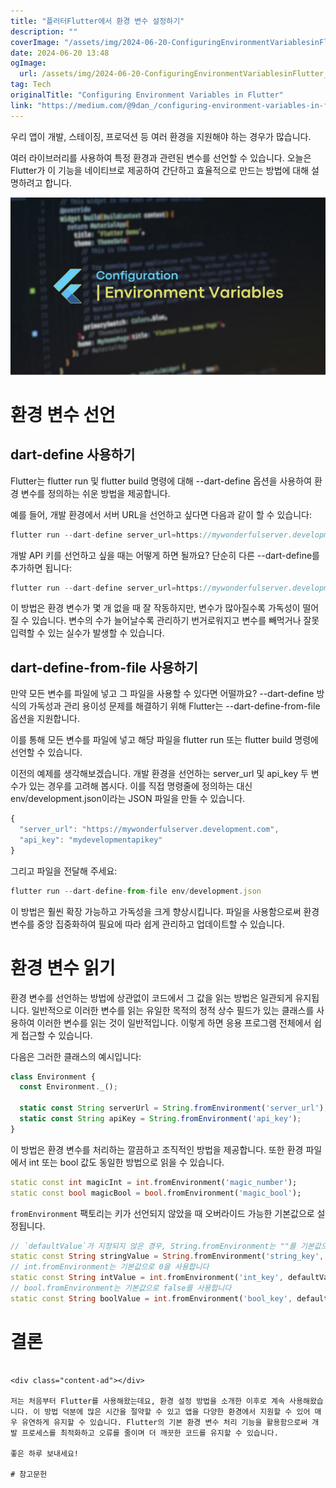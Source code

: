 ```yaml
---
title: "플러터Flutter에서 환경 변수 설정하기"
description: ""
coverImage: "/assets/img/2024-06-20-ConfiguringEnvironmentVariablesinFlutter_0.png"
date: 2024-06-20 13:48
ogImage: 
  url: /assets/img/2024-06-20-ConfiguringEnvironmentVariablesinFlutter_0.png
tag: Tech
originalTitle: "Configuring Environment Variables in Flutter"
link: "https://medium.com/@9dan_/configuring-environment-variables-in-flutter-e0614e3449e5"
---
```



우리 앱이 개발, 스테이징, 프로덕션 등 여러 환경을 지원해야 하는 경우가 많습니다.

여러 라이브러리를 사용하여 특정 환경과 관련된 변수를 선언할 수 있습니다. 오늘은 Flutter가 이 기능을 네이티브로 제공하여 간단하고 효율적으로 만드는 방법에 대해 설명하려고 합니다.

![이미지](/assets/img/2024-06-20-ConfiguringEnvironmentVariablesinFlutter_0.png)

# 환경 변수 선언

<div class="content-ad"></div>

## dart-define 사용하기

Flutter는 flutter run 및 flutter build 명령에 대해 --dart-define 옵션을 사용하여 환경 변수를 정의하는 쉬운 방법을 제공합니다.

예를 들어, 개발 환경에서 서버 URL을 선언하고 싶다면 다음과 같이 할 수 있습니다:

```js
flutter run --dart-define server_url=https://mywonderfulserver.development.com
```

<div class="content-ad"></div>

개발 API 키를 선언하고 싶을 때는 어떻게 하면 될까요? 단순히 다른 --dart-define를 추가하면 됩니다:

```js
flutter run --dart-define server_url=https://mywonderfulserver.development.com --dart-define api_key=mydevelopmentapikey
```

이 방법은 환경 변수가 몇 개 없을 때 잘 작동하지만, 변수가 많아질수록 가독성이 떨어질 수 있습니다. 변수의 수가 늘어날수록 관리하기 번거로워지고 변수를 빼먹거나 잘못 입력할 수 있는 실수가 발생할 수 있습니다.

## dart-define-from-file 사용하기

<div class="content-ad"></div>

만약 모든 변수를 파일에 넣고 그 파일을 사용할 수 있다면 어떨까요? --dart-define 방식의 가독성과 관리 용이성 문제를 해결하기 위해 Flutter는 --dart-define-from-file 옵션을 지원합니다.

이를 통해 모든 변수를 파일에 넣고 해당 파일을 flutter run 또는 flutter build 명령에 선언할 수 있습니다.

이전의 예제를 생각해보겠습니다. 개발 환경을 선언하는 server_url 및 api_key 두 변수가 있는 경우를 고려해 봅시다. 이를 직접 명령줄에 정의하는 대신 env/development.json이라는 JSON 파일을 만들 수 있습니다.

```js
{
  "server_url": "https://mywonderfulserver.development.com",
  "api_key": "mydevelopmentapikey"
}
```

<div class="content-ad"></div>

그리고 파일을 전달해 주세요:

```js
flutter run --dart-define-from-file env/development.json
```

이 방법은 훨씬 확장 가능하고 가독성을 크게 향상시킵니다. 파일을 사용함으로써 환경 변수를 중앙 집중화하여 필요에 따라 쉽게 관리하고 업데이트할 수 있습니다.

# 환경 변수 읽기

<div class="content-ad"></div>

환경 변수를 선언하는 방법에 상관없이 코드에서 그 값을 읽는 방법은 일관되게 유지됩니다. 일반적으로 이러한 변수를 읽는 유일한 목적의 정적 상수 필드가 있는 클래스를 사용하여 이러한 변수를 읽는 것이 일반적입니다. 이렇게 하면 응용 프로그램 전체에서 쉽게 접근할 수 있습니다.

다음은 그러한 클래스의 예시입니다:

```js
class Environment {
  const Environment._();

  static const String serverUrl = String.fromEnvironment('server_url');
  static const String apiKey = String.fromEnvironment('api_key');
}
```

이 방법은 환경 변수를 처리하는 깔끔하고 조직적인 방법을 제공합니다. 또한 환경 파일에서 int 또는 bool 값도 동일한 방법으로 읽을 수 있습니다.

<div class="content-ad"></div>

```dart
static const int magicInt = int.fromEnvironment('magic_number');
static const bool magicBool = bool.fromEnvironment('magic_bool');
```

`fromEnvironment` 팩토리는 키가 선언되지 않았을 때 오버라이드 가능한 기본값으로 설정됩니다.

```dart
// `defaultValue`가 지정되지 않은 경우, String.fromEnvironment는 ""를 기본값으로 사용합니다
static const String stringValue = String.fromEnvironment('string_key', defaultValue: 'Hello');
// int.fromEnvironment는 기본값으로 0을 사용합니다
static const String intValue = int.fromEnvironment('int_key', defaultValue: 42);
// bool.fromEnvironment는 기본값으로 false를 사용합니다
static const String boolValue = int.fromEnvironment('bool_key', defaultValue: true);
```

# 결론
```

<div class="content-ad"></div>

저는 처음부터 Flutter를 사용해왔는데요, 환경 설정 방법을 소개한 이후로 계속 사용해왔습니다. 이 방법 덕분에 많은 시간을 절약할 수 있고 앱을 다양한 환경에서 지원할 수 있어 매우 유연하게 유지할 수 있습니다. Flutter의 기본 환경 변수 처리 기능을 활용함으로써 개발 프로세스를 최적화하고 오류를 줄이며 더 깨끗한 코드를 유지할 수 있습니다.

좋은 하루 보내세요!

# 참고문헌